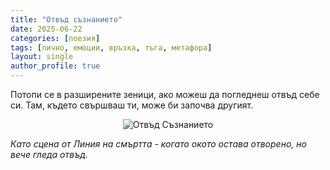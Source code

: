 ```yaml
---
title: "Отвъд съзнанието"
date: 2025-06-22
categories: [поезия]
tags: [лично, емоции, връзка, тъга, метафора]
layout: single
author_profile: true
---
```


Потопи се в разширените зеници,
ако можеш да погледнеш отвъд себе си.
Там, където свършваш ти, може би започва другият.

<p align="center">
  <img src="{{ site.baseurl }}/assets/images/eye.jpg" alt="Отвъд Съзнанието">
</p>
<span><i>Като сцена от Линия на смъртта - когато окото остава отворено, но вече гледа отвъд.</i></span>